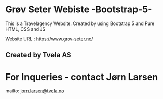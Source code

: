 # Grøv Seter Webiste -Bootstrap-5-

This is a Travelagency Website. Created by using Bootstrap 5 and Pure HTML, CSS and JS

Website URL : https://www.grov-seter.no/

## Created by Tvela AS

# For Inqueries - contact Jørn Larsen

mailto: jorn.larsen@tvela.no
